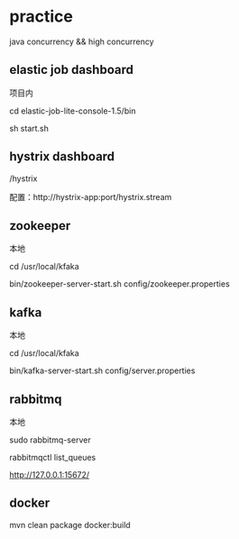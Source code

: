 # practice
java concurrency && high concurrency

## elastic job dashboard

项目内

cd elastic-job-lite-console-1.5/bin

sh start.sh

## hystrix dashboard

/hystrix

配置：http://hystrix-app:port/hystrix.stream 

## zookeeper

本地

cd /usr/local/kfaka

bin/zookeeper-server-start.sh config/zookeeper.properties

## kafka

本地

cd /usr/local/kfaka

bin/kafka-server-start.sh config/server.properties

## rabbitmq

本地

sudo rabbitmq-server

rabbitmqctl list_queues

http://127.0.0.1:15672/


## docker

mvn clean package docker:build